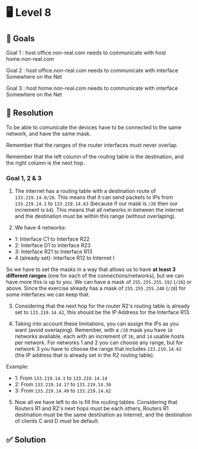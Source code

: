 # 🖥️ Level 8

## 🎯 Goals

Goal 1 : host office.non-real.com needs to communicate with host home.non-real.com

Goal 2 : host office.non-real.com needs to communicate with interface Somewhere on the Net

Goal 3 : host home.non-real.com needs to communicate with interface Somewhere on the Net

## 🔧 Resolution

To be able to comunicate the devices have to be connected to the same network, and have the same mask.

Remember that the ranges of the router interfaces must never overlap.

Remember that the left column of the routing table is the destination, and the right column is the next hop.

### Goal 1, 2 & 3

1. The internet has a routing table with a destination route of `133.219.14.0/26`. This means that it can send packets to IPs from `133.219.14.1` to `133.219.14.63` (because if our mask is `/26` then our increment is `64`). This means that all networks in between the internet and the destination must be within this range (without overlaping).

2. We have 4 networks:

- 1: Interface C1 to Interface R22
- 2: Interface D1 to Interface R23
- 3: Interface R21 to Interface R13
- 4 (already set): Interface R12 to Internet I

So we have to set the masks in a way that allows us to have **at least 3 different ranges** (one for each of the connections/networks), but we can have more this is up to you. We can have a mask of `255.255.255.192` (`/26`) or above. Since the exercise already has a mask of `255.255.255.240` (`/28`) for some interfaces we can keep that.

3. Considering that the next hop for the router R2's routing table is already set to `133.219.14.62`, this should be the IP Address for the Interface R13.

4. Taking into account these limitations, you can assign the IPs as you want (avoid overlaping). Remember, with a `/28` mask you have `16` networks avaliable, each with an increment of `16`, and `14` usable hosts per network. For networks 1 and 2 you can choose any range, but for network 3 you have to choose the range that includes `133.219.14.62` (the IP address that is already set in the R2 routing table).

Example:

- 1: From `133.219.14.1` to `133.219.14.14`
- 2: From `133.219.14.17` to `133.219.14.30`
- 3: From `133.219.14.49` to `133.219.14.62`

5. Now all we have left to do is fill the routing tables. Considering that Routers R1 and R2's next hops must be each others, Routers R1 destination must be the same destination as Internet, and the destination of clients C and D must be default.

## ✅ Solution